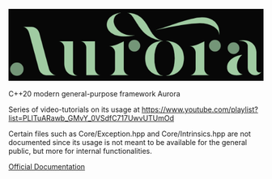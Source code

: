 ![image](https://github.com/SamuelAlonsoDev/Aurora/blob/master/logo1.PNG)

C++20 modern general-purpose framework Aurora

Series of video-tutorials on its usage at https://www.youtube.com/playlist?list=PLITuARawb_GMvY_0VSdfC717UwvUTUmOd

Certain files such as Core/Exception.hpp and Core/Intrinsics.hpp are not documented since its usage is not meant to be available for the general public, but more for internal functionalities.

<a href="https://github.com/SamuelAlonsoDev/Aurora/blob/master/Documentation/index.html">Official Documentation</a>